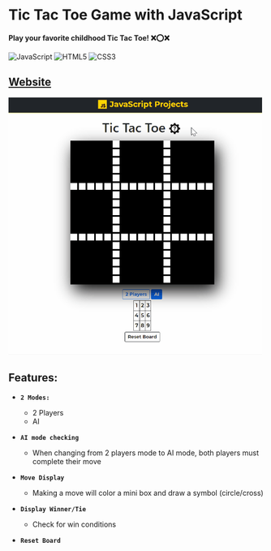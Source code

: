 # Tic Tac Toe Game with JavaScript

<b>Play your favorite childhood Tic Tac Toe! ❌⭕❌</b>

![JavaScript](https://img.shields.io/badge/-JavaScript-%23F7DF1C?style=flat-square&logo=javascript&logoColor=000000&labelColor=%23F7DF1C&color=%23FFCE5A)
![HTML5](https://img.shields.io/badge/-HTML5-%23E44D27?style=flat-square&logo=html5&logoColor=ffffff)
![CSS3](https://img.shields.io/badge/-CSS3-%231572B6?style=flat-square&logo=css3)

## <a href="https://xjqx.github.io/JavaScript-Projects/TicTacToe/">Website</a>

<img src="static/tic-tac-toe.gif" alt="tic-tac-toe.gif" width=500 />

## Features:
- **`2 Modes:`**
  - 2 Players
  - AI
- **`AI mode checking`**
  - When changing from 2 players mode to AI mode, both players must complete their move
- **`Move Display`**
  - Making a move will color a mini box and draw a symbol (circle/cross)
- **`Display Winner/Tie`**
  - Check for win conditions

- **`Reset Board`**
